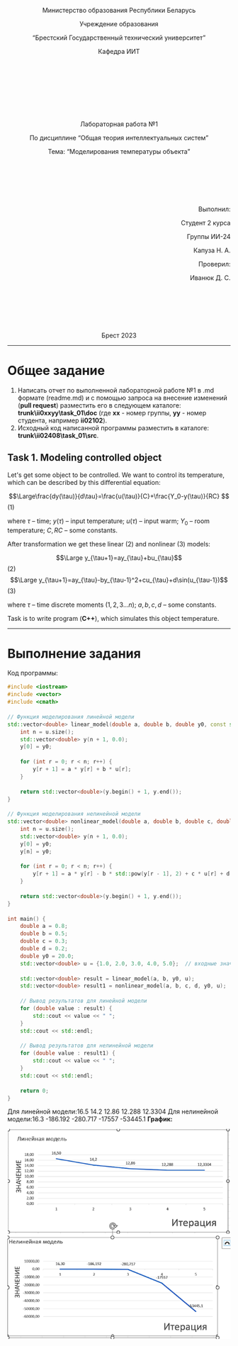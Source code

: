 <p align="center"> Министерство образования Республики Беларусь</p>
<p align="center">Учреждение образования</p>
<p align="center">“Брестский Государственный технический университет”</p>
<p align="center">Кафедра ИИТ</p>
<br><br><br><br><br><br><br>
<p align="center">Лабораторная работа №1</p>
<p align="center">По дисциплине “Общая теория интеллектуальных систем”</p>
<p align="center">Тема: “Моделирования температуры объекта”</p>
<br><br><br><br><br>
<p align="right">Выполнил:</p>
<p align="right">Студент 2 курса</p>
<p align="right">Группы ИИ-24</p>
<p align="right">Капуза Н. А.</p>
<p align="right">Проверил:</p>
<p align="right">Иванюк Д. С.</p>
<br><br><br><br><br>
<p align="center">Брест 2023</p>

---

# Общее задание #
1. Написать отчет по выполненной лабораторной работе №1 в .md формате (readme.md) и с помощью запроса на внесение изменений (**pull request**) разместить его в следующем каталоге: **trunk\ii0xxyy\task_01\doc** (где **xx** - номер группы, **yy** - номер студента, например **ii02102**).
2. Исходный код написанной программы разместить в каталоге: **trunk\ii02408\task_01\src**.

## Task 1. Modeling controlled object ##
Let's get some object to be controlled. We want to control its temperature, which can be described by this differential equation:

$$\Large\frac{dy(\tau)}{d\tau}=\frac{u(\tau)}{C}+\frac{Y_0-y(\tau)}{RC} $$ (1)

where $\tau$ – time; $y(\tau)$ – input temperature; $u(\tau)$ – input warm; $Y_0$ – room temperature; $C,RC$ – some constants.

After transformation we get these linear (2) and nonlinear (3) models:

$$\Large y_{\tau+1}=ay_{\tau}+bu_{\tau}$$ (2)
$$\Large y_{\tau+1}=ay_{\tau}-by_{\tau-1}^2+cu_{\tau}+d\sin(u_{\tau-1})$$ (3)

where $\tau$ – time discrete moments ($1,2,3{\dots}n$); $a,b,c,d$ – some constants.

Task is to write program (**C++**), which simulates this object temperature.

---

# Выполнение задания #

Код программы:
```C++
#include <iostream>
#include <vector>
#include <cmath>

// Функция моделирования линейной модели
std::vector<double> linear_model(double a, double b, double y0, const std::vector<double>& u) {
    int n = u.size();
    std::vector<double> y(n + 1, 0.0);
    y[0] = y0;

    for (int r = 0; r < n; r++) {
        y[r + 1] = a * y[r] + b * u[r];
    }

    return std::vector<double>(y.begin() + 1, y.end());
}

// Функция моделирования нелинейной модели
std::vector<double> nonlinear_model(double a, double b, double c, double d, double y0, const std::vector<double>& u) {
    int n = u.size();
    std::vector<double> y(n + 1, 0.0);
    y[0] = y0;
    y[n] = y0;

    for (int r = 0; r < n; r++) {
        y[r + 1] = a * y[r] - b * std::pow(y[r - 1], 2) + c * u[r] + d * std::sin(u[r - 1]);
    }

    return std::vector<double>(y.begin() + 1, y.end());
}

int main() {
    double a = 0.8;
    double b = 0.5;
    double c = 0.3;
    double d = 0.2;
    double y0 = 20.0;
    std::vector<double> u = {1.0, 2.0, 3.0, 4.0, 5.0};  // входные значения тепла

    std::vector<double> result = linear_model(a, b, y0, u);
    std::vector<double> result1 = nonlinear_model(a, b, c, d, y0, u);

    // Вывод результатов для линейной модели
    for (double value : result) {
        std::cout << value << " ";
    }
    std::cout << std::endl;

    // Вывод результатов для нелинейной модели
    for (double value : result1) {
        std::cout << value << " ";
    }
    std::cout << std::endl;

    return 0;
}

```   
Для линейной модели:16.5 14.2 12.86 12.288 12.3304
Для нелинейной модели:16.3 -186.192 -280.717 -17557 -53445.1 
**График:**


![](Models.jpg)





